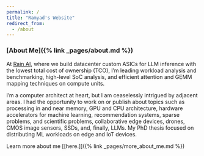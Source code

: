 ```yaml
---
permalink: /
title: "Ramyad's Website"
redirect_from:
  - /about
---
```

### [About Me]({% link _pages/about.md %})

At [Rain AI](https://rain.ai/), where we build datacenter custom ASICs for LLM inference with the lowest total cost of ownership (TCO), I’m leading workload analysis and benchmarking, high-level SoC analysis, and efficient attention and GEMM mapping techniques on compute units.

I’m a computer architect at heart, but I am ceaselessly intrigued by adjacent areas. I had the opportunity to work on or publish about topics such as processing in and near memory, GPU and CPU architecture, hardware accelerators for machine learning, recommendation systems, sparse problems, and scientific problems, collaborative edge devices, drones, CMOS image sensors, SSDs, and, finally, LLMs. My PhD thesis focused on distributing ML workloads on edge and IoT devices.

Learn more about me [[here.]]({% link _pages/more_about_me.md %})  


<!-- ### [Last Entries]({% link _pages/entries.md %})
<ul id="recent-posts" style="list-style-type: none; padding-left: 0">
{% assign sorted_pages = site.pages | sort: 'date' | reverse %}
{% for page in sorted_pages limit:3 %}
    {% if page.path contains 'entries' and page.name != 'entries.md' %}
      <li><span style="color: gray;">{{ page.date | date: "%m.%Y" }}</span> - <a href="{{ page.url | relative_url }}">{{ page.title }} </a></li>
    {% endif %}
{% endfor %}
</ul> -->
